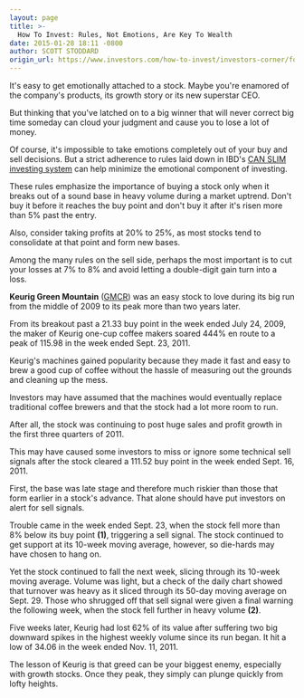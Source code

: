 ```yaml
---
layout: page
title: >-
  How To Invest: Rules, Not Emotions, Are Key To Wealth
date: 2015-01-28 18:11 -0800
author: SCOTT STODDARD
origin_url: https://www.investors.com/how-to-invest/investors-corner/follow-stock-investing-rules/
---
```


It's easy to get emotionally attached to a stock. Maybe you're enamored of the company's products, its growth story or its new superstar CEO.

But thinking that you've latched on to a big winner that will never correct big time someday can cloud your judgment and cause you to lose a lot of money.

Of course, it's impossible to take emotions completely out of your buy and sell decisions. But a strict adherence to rules laid down in IBD's [CAN SLIM investing system](http://education.investors.com/) can help minimize the emotional component of investing.

These rules emphasize the importance of buying a stock only when it breaks out of a sound base in heavy volume during a market uptrend. Don't buy it before it reaches the buy point and don't buy it after it's risen more than 5% past the entry.

Also, consider taking profits at 20% to 25%, as most stocks tend to consolidate at that point and form new bases.

Among the many rules on the sell side, perhaps the most important is to cut your losses at 7% to 8% and avoid letting a double-digit gain turn into a loss.

**Keurig Green Mountain** ([GMCR](https://research.investors.com/quote.aspx?symbol=GMCR)) was an easy stock to love during its big run from the middle of 2009 to its peak more than two years later.

From its breakout past a 21.33 buy point in the week ended July 24, 2009, the maker of Keurig one-cup coffee makers soared 444% en route to a peak of 115.98 in the week ended Sept. 23, 2011.

Keurig's machines gained popularity because they made it fast and easy to brew a good cup of coffee without the hassle of measuring out the grounds and cleaning up the mess.

Investors may have assumed that the machines would eventually replace traditional coffee brewers and that the stock had a lot more room to run.

After all, the stock was continuing to post huge sales and profit growth in the first three quarters of 2011.

This may have caused some investors to miss or ignore some technical sell signals after the stock cleared a 111.52 buy point in the week ended Sept. 16, 2011.

First, the base was late stage and therefore much riskier than those that form earlier in a stock's advance. That alone should have put investors on alert for sell signals.

Trouble came in the week ended Sept. 23, when the stock fell more than 8% below its buy point **(1)**, triggering a sell signal. The stock continued to get support at its 10-week moving average, however, so die-hards may have chosen to hang on.

Yet the stock continued to fall the next week, slicing through its 10-week moving average. Volume was light, but a check of the daily chart showed that turnover was heavy as it sliced through its 50-day moving average on Sept. 29. Those who shrugged off that sell signal were given a final warning the following week, when the stock fell further in heavy volume **(2)**.

Five weeks later, Keurig had lost 62% of its value after suffering two big downward spikes in the highest weekly volume since its run began. It hit a low of 34.06 in the week ended Nov. 11, 2011.

The lesson of Keurig is that greed can be your biggest enemy, especially with growth stocks. Once they peak, they simply can plunge quickly from lofty heights.
